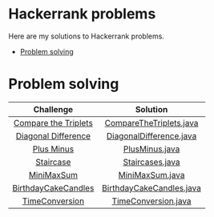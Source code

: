 # Hackerrank problems
Here are my solutions to Hackerrank problems.

* [Problem solving](#problem-solving)

# Problem solving

|                                                  Challenge                                                   |                                      Solution                                       |
|:------------------------------------------------------------------------------------------------------------:|:-----------------------------------------------------------------------------------:|
| [Compare the Triplets](https://www.hackerrank.com/challenges/compare-the-triplets/problem?isFullScreen=true) |  [CompareTheTriplets.java](./src/main/java/problemSolving/CompareTheTriplets.java)  | 
|  [Diagonal Difference](https://www.hackerrank.com/challenges/diagonal-difference/problem?isFullScreen=true)  |  [DiagonalDifference.java](./src/main/java/problemSolving/DiagonalDifference.java)  |
|           [Plus Minus](https://www.hackerrank.com/challenges/plus-minus/problem?isFullScreen=true)           |           [PlusMinus.java](./src/main/java/problemSolving/PlusMinus.java)           |
|            [Staircase](https://www.hackerrank.com/challenges/staircase/problem?isFullScreen=true)            |          [Staircases.java](./src/main/java/problemSolving/Staircases.java)          |
|          [MiniMaxSum](https://www.hackerrank.com/challenges/mini-max-sum/problem?isFullScreen=true)          |          [MiniMaxSum.java](./src/main/java/problemSolving/MiniMaxSum.java)          |
| [BirthdayCakeCandles](https://www.hackerrank.com/challenges/birthday-cake-candles/problem?isFullScreen=true) | [BirthdayCakeCandles.java](./src/main/java/problemSolving/BirthdayCakeCandles.java) |
|      [TimeConversion](https://www.hackerrank.com/challenges/time-conversion/problem?isFullScreen=true)       |      [TimeConversion.java](./src/main/java/problemSolving/TimeConversion.java)      |